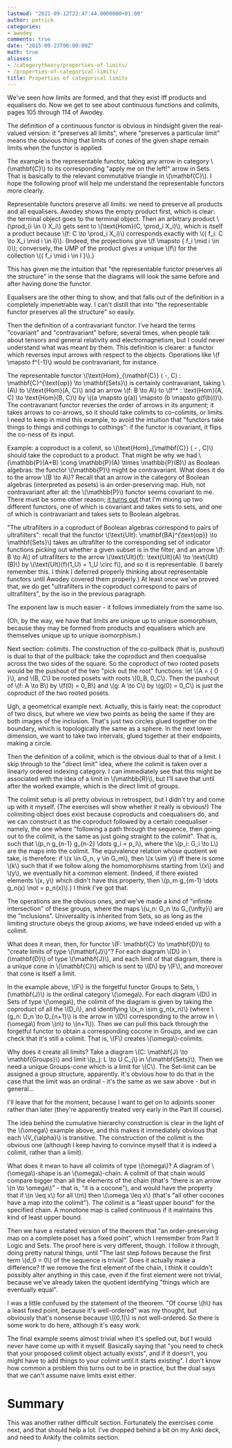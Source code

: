 ```yaml
---
lastmod: "2021-09-12T22:47:44.0000000+01:00"
author: patrick
categories:
- awodey
comments: true
date: "2015-09-23T00:00:00Z"
math: true
aliases:
- /categorytheory/properties-of-limits/
- /properties-of-categorical-limits/
title: Properties of categorical limits
---
```


We've seen how limits are formed, and that they exist iff products and equalisers do. Now we get to see about continuous functions and colimits, pages 105 through 114 of Awodey.

The definition of a continuous functor is obvious in hindsight given the real-valued version: it "preserves all limits", where "preserves a particular limit" means the obvious thing that limits of cones of the given shape remain limits when the functor is applied.

The example is the representable functor, taking any arrow in category \\(\mathbf{C}\\) to its corresponding "apply me on the left!" arrow in Sets. That is basically to the relevant commutative triangle in \\(\mathbf{C}\\). I hope the following proof will help me understand the representable functors more clearly.

Representable functors preserve all limits: we need to preserve all products and all equalisers. Awodey shows the empty product first, which is clear: the terminal object goes to the terminal object. Then an arbitrary product \\(\prod_{i \in I} X_i\\) gets sent to \\(\text{Hom}(C, \prod_i X_i)\\), which is itself a product because \\(f: C \to \prod_i X_i)\\) corresponds exactly with \\(\{ f_i: C \to X_i \mid i \in I\}\\). (Indeed, the projections give \\(f \mapsto \{ f_i \mid i \in I\}\\); conversely, the UMP of the product gives a unique \\(f\\) for the collection \\(\{ f_i \mid i \in I \}\\).)

This has given me the intuition that "the representable functor preserves all the structure" in the sense that the diagrams will look the same before and after having done the functor.

Equalisers are the other thing to show, and that falls out of the definition in a completely impenetrable way. I can't distill that into "the representable functor preserves all the structure" so easily.

Then the definition of a contravariant functor. I've heard the terms "covariant" and "contravariant" before, several times, when people talk about tensors and general relativity and electromagnetism, but I could never understand what was meant by them. This definition is clearer: a functor which reverses input arrows with respect to the objects. Operations like \\(f \mapsto f^{-1}\\) would be contravariant, for instance.

The representable functor \\(\text{Hom}_{\mathbf{C}} ( -, C) : \mathbf{C}^{\text{op}} \to \mathbf{Sets}\\) is certainly contravariant, taking \\(A\\) to \\(\text{Hom}(A, C)\\) and an arrow \\(f: B \to A\\) to \\(f^* : \text{Hom}(A, C) \to \text{Hom}(B, C)\\) by \\((a \mapsto g(a)) \mapsto (b \mapsto g(f(b)))\\). The contravariant functor reverses the order of arrows in its argument; it takes arrows to co-arrows, so it should take colimits to co-colimits, or limits. I need to keep in mind this example, to avoid the intuition that "functors take things to things and cothings to cothings": if the functor is covariant, it flips the co-ness of its input.

Example: a coproduct is a colimit, so \\(\text{Hom}_{\mathbf{C}} ( - , C)\\) should take the coproduct to a product. That might be why we had \\(\mathbb{P}(A+B) \cong \mathbb{P}(A) \times \mathbb{P}(B)\\) as Boolean algebras: the functor \\(\mathbb{P}\\) might be contravariant. What does it do to the arrow \\(B \to A\\)? Recall that an arrow in the category of Boolean algebras (interpreted as posets) is an order-preserving map. Huh, not contravariant after all: the \\(\mathbb{P}\\) functor seems covariant to me. There must be some other reason; [it turns out][SE] that I'm mixing up two different functors, one of which is covariant and takes sets to sets, and one of which is contravariant and takes sets to Boolean algebras.

"The ultrafilters in a coproduct of Boolean algebras correspond to pairs of ultrafilters": recall that the functor \\(\text{Ult}: \mathbf{BA}^{\text{op}} \to \mathbf{Sets}\\) takes an ultrafilter to the corresponding set of indicator functions picking out whether a given subset is in the filter, and an arrow \\(f: B \to A\\) of ultrafilters to the arrow \\(\text{Ult}(f): \text{Ult}(A) \to \text{Ult}(B)\\) by \\(\text{Ult}(f)(1_U) = 1_U \circ f\\), and so it is representable. (I barely remember this. I think I deferred properly thinking about representable functors until Awodey covered them properly.) At least once we've proved that, we do get "ultrafilters in the coproduct correspond to pairs of ultrafilters", by the iso in the previous paragraph.

The exponent law is much easier - it follows immediately from the same iso.

(Oh, by the way, we have that limits are unique up to unique isomorphism, because they may be formed from products and equalisers which are themselves unique up to unique isomorphism.)

Next section: colimits. The construction of the co-pullback (that is, pushout) is dual to that of the pullback: take the coproduct and then coequalise across the two sides of the square. So the coproduct of two rooted posets would be the pushout of the two "pick out the root" functions: let \\(A = \{ 0 \}\\), and \\(B, C\\) be rooted posets with roots \\(0_B, 0_C\\). Then the pushout of \\(f: A \to B\\) by \\(f(0) = 0_B\\) and \\(g: A \to C\\) by \\(g(0) = 0_C\\) is just the coproduct of the two rooted posets.

Ugh, a geometrical example next. Actually, this is fairly neat: the coproduct of two discs, but where we view two points as being the same if they are both images of the inclusion. That's just two circles glued together on the boundary, which is topologically the same as a sphere. In the next lower dimension, we want to take two intervals, glued together at their endpoints, making a circle.

Then the definition of a colimit, which is the obvious dual to that of a limit. I skip through to the "direct limit" idea, where the colimit is taken over a linearly ordered indexing category. I can immediately see that this might be associated with the idea of a limit in \\(\mathbb{R}\\), but I'll save that until after the worked example, which is the direct limit of groups.

The colimit setup is all pretty obvious in retrospect, but I didn't try and come up with it myself. (The exercises will show whether it really is obvious!) The colimiting object does exist because coproducts and coequalisers do, and we can construct it as the coproduct followed by a certain coequaliser - namely, the one where "following a path through the sequence, then going out to the colimit, is the same as just going straight to the colimit". That is, such that \\(p_n g_{n-1} g_{n-2} \dots g_i = p_i\\), where the \\(p_i: G_i \to L\\) are the maps into the colimit. The equivalence relation whose quotient we take, is therefore: if \\(x \in G_n, y \in G_m\\), then \\(x \sim y\\) iff there is some \\(k\\) such that if we follow along the homomorphisms starting from \\(x\\) and \\(y\\), we eventually hit a common element. (Indeed, if there existed elements \\(x, y\\) which didn't have this property, then \\(p_m g_{m-1} \dots g_n(x) \not = p_n(x)\\).) I think I've got that.

The operations are the obvious ones, and we've made a kind of "infinite intersection" of these groups, where the maps \\(u_n: G_n \to G_{\infty}\\) are the "inclusions". Universality is inherited from Sets, so as long as the limiting structure obeys the group axioms, we have indeed ended up with a colimit.

What does it mean, then, for functor \\(F: \mathbf{C} \to \mathbf{D}\\) to "create limits of type \\(\mathbf{J}\\)"? For each diagram \\(D\\) in \\(\mathbf{D}\\) of type \\(\mathbf{J}\\), and each limit of that diagram, there is a unique cone in \\(\mathbf{C}\\) which is sent to \\(D\\) by \\(F\\), and moreover that cone is itself a limit.

In the example above, \\(F\\) is the forgetful functor Groups to Sets, \\(\mathbf{J}\\) is the ordinal category \\(\omega\\). For each diagram \\(D\\) in Sets of type \\(\omega\\), the colimit of the diagram is given by taking the coproduct of all the \\(D_i\\), and identifying \\(x_n \sim g_n(x_n)\\) (where \\(g_n: D_n \to D_{n+1}\\) is the arrow in \\(D\\) corresponding to the arrow in \\(\omega\\) from \\(n\\) to \\(n+1\\)). Then we can pull this back through the forgetful functor to obtain a corresponding cocone in Groups, and we can check that it's still a colimit. That is, \\(F\\) creates \\(\omega\\)-colimits.

Why does it create all limits? Take a diagram \\(C: \mathbf{J} \to \mathbf{Groups}\\) and limit \\(p_j: L \to U C_j\\) in \\(\mathbf{Sets}\\). Then we need a unique Groups-cone which is a limit for \\(C\\). The Set-limit can be assigned a group structure, apparently. It's obvious how to do that in the case that the limit was an ordinal - it's the same as we saw above - but in general…

I'll leave that for the moment, because I want to get on to adjoints sooner rather than later (they're apparently treated very early in the Part III course).

The idea behind the cumulative hierarchy construction is clear in the light of the \\(\omega\\) example above, and this makes it immediately obvious that each \\(V_{\alpha}\\) is transitive. The construction of the colimit is the obvious one (although I keep having to convince myself that it is indeed a colimit, rather than a limit).

What does it mean to have all colimits of type \\(\omega\\)? A diagram of \\(\omega\\)-shape is an \\(\omega\\)-chain. A colimit of that chain would compare bigger than all the elements of the chain (that's "there is an arrow \\(n \to \omega\\)" - that is, "it is a cocone"), and would have the property that if \\(n \leq x\\) for all \\(n\\) then \\(\omega \leq x\\) (that's "all other cocones have a map into the colimit"). The colimit is a "least upper bound" for the specified chain. A monotone map is called continuous if it maintains this kind of least upper bound.

Then we have a restated version of the theorem that "an order-preserving map on a complete poset has a fixed point", which I remember from Part II Logic and Sets. The proof here is very different, though. I follow it through, doing pretty natural things, until "The last step follows because the first term \\(d_0 = 0\\) of the sequence is trivial". Does it actually make a difference? If we remove the first element of the chain, I think it couldn't possibly alter anything in this case, even if the first element were not trivial, because we've already taken the quotient identifying "things which are eventually equal".

I was a little confused by the statement of the theorem. "Of course \\(h\\) has a least fixed point, because it's well-ordered" was my thought, but obviously that's nonsense because \\([0,1]\\) is not well-ordered. So there is some work to do here, although it's easy work.

The final example seems almost trivial when it's spelled out, but I would never have come up with it myself. Basically saying that "you need to check that your proposed colimit object actually exists", and if it doesn't, you might have to add things to your colimit until it starts existing". I don't know how common a problem this turns out to be in practice, but the dual says that we can't assume naive limits exist either.

# Summary

This was another rather difficult section. Fortunately the exercises come next, and that should help a lot. I've dropped behind a bit on my Anki deck, and need to Ankify the colimits section.

[SE]: http://math.stackexchange.com/a/1448655/259262
